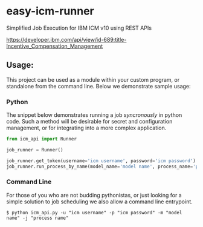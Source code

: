 # easy-icm-runner
Simplified Job Execution for IBM ICM v10 using REST APIs

https://developer.ibm.com/api/view/id-689:title-Incentive_Compensation_Management

## Usage:
This project can be used as a module within your custom program, or standalone from the command line.  Below we demonstrate sample usage:

### Python

The snippet below demonstrates running a job _syncronously_ in python code.  Such a method will be desirable for secret and configuration management, or for integrating into a more complex application.
```python
from icm_api import Runner

job_runner = Runner()

job_runner.get_token(username='icm username', password='icm password')
job_runner.run_process_by_name(model_name='model name', process_name='process name',follow=True)
```

### Command Line
For those of you who are not budding pythonistas, or just looking for a simple solution to job scheduling we also allow a command line entrypoint.   
```text
$ python icm_api.py -u "icm username" -p "icm password" -m "model name" -j "process name"
```
